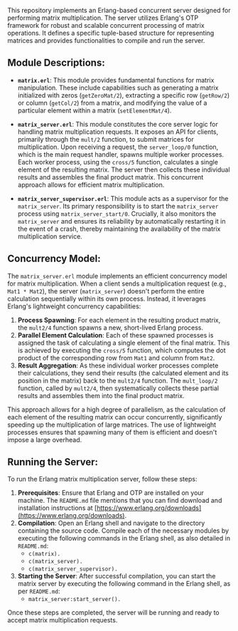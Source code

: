 This repository implements an Erlang-based concurrent server designed for performing matrix multiplication. The server utilizes Erlang's OTP framework for robust and scalable concurrent processing of matrix operations. It defines a specific tuple-based structure for representing matrices and provides functionalities to compile and run the server.

## Module Descriptions:

*   **`matrix.erl`**: This module provides fundamental functions for matrix manipulation. These include capabilities such as generating a matrix initialized with zeros (`getZeroMat/2`), extracting a specific row (`getRow/2`) or column (`getCol/2`) from a matrix, and modifying the value of a particular element within a matrix (`setElementMat/4`).

*   **`matrix_server.erl`**: This module constitutes the core server logic for handling matrix multiplication requests. It exposes an API for clients, primarily through the `mult/2` function, to submit matrices for multiplication. Upon receiving a request, the `server_loop/0` function, which is the main request handler, spawns multiple worker processes. Each worker process, using the `cross/5` function, calculates a single element of the resulting matrix. The server then collects these individual results and assembles the final product matrix. This concurrent approach allows for efficient matrix multiplication.

*   **`matrix_server_supervisor.erl`**: This module acts as a supervisor for the `matrix_server`. Its primary responsibility is to start the `matrix_server` process using `matrix_server_start/0`. Crucially, it also monitors the `matrix_server` and ensures its reliability by automatically restarting it in the event of a crash, thereby maintaining the availability of the matrix multiplication service.

## Concurrency Model:

The `matrix_server.erl` module implements an efficient concurrency model for matrix multiplication. When a client sends a multiplication request (e.g., `Mat1 * Mat2`), the server (`matrix_server`) doesn't perform the entire calculation sequentially within its own process. Instead, it leverages Erlang's lightweight concurrency capabilities:

1.  **Process Spawning**: For each element in the resulting product matrix, the `mult2/4` function spawns a new, short-lived Erlang process.
2.  **Parallel Element Calculation**: Each of these spawned processes is assigned the task of calculating a single element of the final matrix. This is achieved by executing the `cross/5` function, which computes the dot product of the corresponding row from `Mat1` and column from `Mat2`.
3.  **Result Aggregation**: As these individual worker processes complete their calculations, they send their results (the calculated element and its position in the matrix) back to the `mult2/4` function. The `mult_loop/2` function, called by `mult2/4`, then systematically collects these partial results and assembles them into the final product matrix.

This approach allows for a high degree of parallelism, as the calculation of each element of the resulting matrix can occur concurrently, significantly speeding up the multiplication of large matrices. The use of lightweight processes ensures that spawning many of them is efficient and doesn't impose a large overhead.

## Running the Server:

To run the Erlang matrix multiplication server, follow these steps:

1.  **Prerequisites**: Ensure that Erlang and OTP are installed on your machine. The `README.md` file mentions that you can find download and installation instructions at [https://www.erlang.org/downloads](https://www.erlang.org/downloads).
2.  **Compilation**: Open an Erlang shell and navigate to the directory containing the source code. Compile each of the necessary modules by executing the following commands in the Erlang shell, as also detailed in `README.md`:
    *   `c(matrix).`
    *   `c(matrix_server).`
    *   `c(matrix_server_supervisor).`
3.  **Starting the Server**: After successful compilation, you can start the matrix server by executing the following command in the Erlang shell, as per `README.md`:
    *   `matrix_server:start_server().`

Once these steps are completed, the server will be running and ready to accept matrix multiplication requests.

